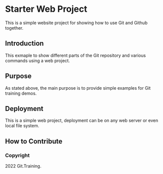 # Starter Web Project

This is a simple website project for showing how to use Git and Github together.

## Introduction

This exmaple to show different parts of the Git repository and various commands using a web project.

## Purpose

As stated above, the main purpose is to provide simple examples for Git training demos.

## Deployment

This is a simple web project, deployment can be on any web server or even local file system.

## How to Contribute


### Copyright

2022 Git.Training.